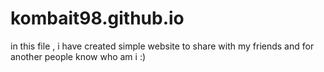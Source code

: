 # kombait98.github.io

in this file , i have created simple website to share with my friends and for another people know who am i :)
